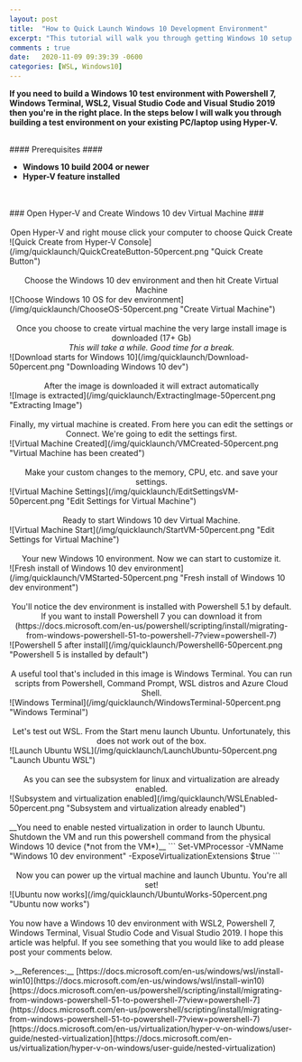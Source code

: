 ```yaml
---
layout: post
title:  "How to Quick Launch Windows 10 Development Environment"
excerpt: "This tutorial will walk you through getting Windows 10 setup with tools like Powershell 7, Windows Terminal, Visual Studio Code, Visual Studio 2019 and WSL2"
comments : true
date:   2020-11-09 09:39:39 -0600
categories: [WSL, Windows10]
---
```

 
__If you need to build a Windows 10 test environment with Powershell 7, Windows Terminal, WSL2, Visual Studio Code and Visual Studio 2019 then you're in the right place. In the steps below I will walk you through building a test environment on your existing PC/laptop using Hyper-V.__

<br>
#### Prerequisites ####

- **Windows 10 build 2004 or newer**
- **Hyper-V feature installed**

<br>
<br>
### Open Hyper-V and Create Windows 10 dev Virtual Machine ###


<br>
<br>
<center>Open Hyper-V and right mouse click your computer to choose Quick Create</center>
![Quick Create from Hyper-V Console](/img/quicklaunch/QuickCreateButton-50percent.png "Quick Create Button")

<br>
<br>
<center>Choose the Windows 10 dev environment and then hit Create Virtual Machine</center>
![Choose Windows 10 OS for dev environment](/img/quicklaunch/ChooseOS-50percent.png "Create Virtual Machine")

<br>
<br>
<center>Once you choose to create virtual machine the very large install image is downloaded (17+ Gb)<br>
<i>This will take a while. Good time for a break.</i></center>
![Download starts for Windows 10](/img/quicklaunch/Download-50percent.png "Downloading Windows 10 dev")

<br>
<br>
<center>After the image is downloaded it will extract automatically</center>
![Image is extracted](/img/quicklaunch/ExtractingImage-50percent.png "Extracting Image")

<br>
<br>
<center>Finally, my virtual machine is created. From here you can edit the settings or Connect. We're going to edit the settings first.</center>
![Virtual Machine Created](/img/quicklaunch/VMCreated-50percent.png "Virtual Machine has been created")

<br>
<br>
<center>Make your custom changes to the memory, CPU, etc. and save your settings.</center>
![Virtual Machine Settings](/img/quicklaunch/EditSettingsVM-50percent.png "Edit Settings for Virtual Machine")

<br>
<br>
<center>Ready to start Windows 10 dev Virtual Machine.</center>
![Virtual Machine Start](/img/quicklaunch/StartVM-50percent.png "Edit Settings for Virtual Machine")

<br>
<br>
<center>Your new Windows 10 environment. Now we can start to customize it.</center>
![Fresh install of Windows 10 dev environment](/img/quicklaunch/VMStarted-50percent.png "Fresh install of Windows 10 dev environment")

<br>
<br>
<center>You'll notice the dev environment is installed with Powershell 5.1 by default. If you want to install Powershell 7 you can download it from (https://docs.microsoft.com/en-us/powershell/scripting/install/migrating-from-windows-powershell-51-to-powershell-7?view=powershell-7)</center>
![Powershell 5 after install](/img/quicklaunch/Powershell6-50percent.png "Powershell 5 is installed by default")

<br>
<br>
<center>A useful tool that's included in this image is Windows Terminal. You can run scripts from Powershell, Command Prompt, WSL distros and Azure Cloud Shell.</center>
![Windows Terminal](/img/quicklaunch/WindowsTerminal-50percent.png "Windows Terminal") 

<br>
<br>
<center>Let's test out WSL. From the Start menu launch Ubuntu. Unfortunately, this does not work out of the box.</center>
![Launch Ubuntu WSL](/img/quicklaunch/LaunchUbuntu-50percent.png "Launch Ubuntu WSL")

<br>
<br>
<center>As you can see the subsystem for linux and virtualization are already enabled.</center>
![Subsystem and virtualization enabled](/img/quicklaunch/WSLEnabled-50percent.png "Subsystem and virtualization already enabled")

<br>
<br>
__You need to enable nested virtualization in order to launch Ubuntu. Shutdown the VM and run this powershell command from the physical Windows 10 device (*not from the VM*)__
```
Set-VMProcessor -VMName "Windows 10 dev environment" -ExposeVirtualizationExtensions $true
```
<br>
<br>
<center>Now you can power up the virtual machine and launch Ubuntu. You're all set!</center>
![Ubuntu now works](/img/quicklaunch/UbuntuWorks-50percent.png "Ubuntu now works")

<br>
<br>
You now have a Windows 10 dev environment with WSL2, Powershell 7, Windows Terminal, Visual Studio Code and Visual Studio 2019. I hope this article was helpful. If you see something that you would like to add please post your comments below.

<br>
<br>
>__References:__
[https://docs.microsoft.com/en-us/windows/wsl/install-win10](https://docs.microsoft.com/en-us/windows/wsl/install-win10)<br>
[https://docs.microsoft.com/en-us/powershell/scripting/install/migrating-from-windows-powershell-51-to-powershell-7?view=powershell-7](https://docs.microsoft.com/en-us/powershell/scripting/install/migrating-from-windows-powershell-51-to-powershell-7?view=powershell-7)<br>
[https://docs.microsoft.com/en-us/virtualization/hyper-v-on-windows/user-guide/nested-virtualization](https://docs.microsoft.com/en-us/virtualization/hyper-v-on-windows/user-guide/nested-virtualization)

